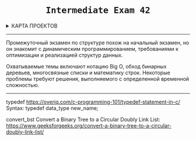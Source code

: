 <h1 align="center"><code> Intermediate Exam 42 </code></h1>


<details>
<summary> КАРТА ПРОЕКТОВ </summary>

![map Holy_Graph](../Holy_Graph.png)

</details>

---------------------------------------

Промежуточный экзамен по структуре похож на начальный экзамен, но он знакомит с динамическим программированием, требованиями к оптимизации и реализацией структур данных.

Охватываемые темы включают нотацию Big O, обход бинарных деревьев, многосвязные списки и математику строк. Некоторые проблемы требуют решения, выполняемого с определенной временной сложностью.

---------------------------------------
typedef 
https://overiq.com/c-programming-101/typedef-statement-in-c/ 
Syntax: typedef data_type new_name;

convert_bst
Convert a Binary Tree to a Circular Doubly Link List: 
https://www.geeksforgeeks.org/convert-a-binary-tree-to-a-circular-doubly-link-list/

